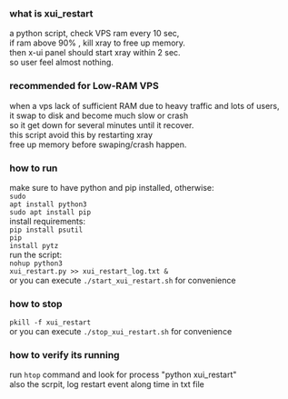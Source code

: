 ### what is xui_restart
a python script, check VPS ram every 10 sec,<br>
if ram above 90% , kill xray to free up memory.<br>
then x-ui panel should start xray within 2 sec.<br>
so user feel almost nothing.<br>

### recommended for Low-RAM VPS
when a vps lack of sufficient RAM due to heavy traffic and lots of users,<br>
it swap to disk and become much slow or crash<br>
so it get down for several minutes until it recover.<br>
this script avoid this by restarting xray<br>
free up memory before swaping/crash happen.<br>

### how to run
make sure to have python and pip installed, otherwise:<br>
<code>sudo apt install python3</code><br>
<code>sudo apt install pip</code><br>
install requirements:<br>
<code>pip install psutil</code><br>
<code>pip install pytz</code><br>
run the script:<br>
<code>nohup python3 xui_restart.py >> xui_restart_log.txt &</code><br>
or you can execute <code>./start_xui_restart.sh</code> for convenience<br>

### how to stop
<code>pkill -f xui_restart</code><br>
or you can execute <code>./stop_xui_restart.sh</code> for convenience<br>

### how to verify its running
run <code>htop</code> command and look for process "python xui_restart"<br>
also the scrpit, log restart event along time in txt file<br>


 
